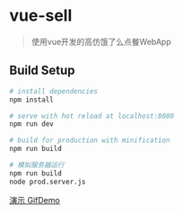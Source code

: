 # vue-sell

> 使用vue开发的高仿饿了么点餐WebApp

## Build Setup

``` bash
# install dependencies
npm install

# serve with hot reload at localhost:8080
npm run dev

# build for production with minification
npm run build

# 模拟服务器运行
npm run build
node prod.server.js
```
[演示 GifDemo](http://oiivm9udq.bkt.clouddn.com/demo/vuesell.gif)
